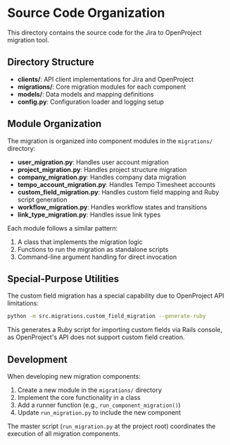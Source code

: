 # Source Code Organization

This directory contains the source code for the Jira to OpenProject migration tool.

## Directory Structure

- **clients/**: API client implementations for Jira and OpenProject
- **migrations/**: Core migration modules for each component
- **models/**: Data models and mapping definitions
- **config.py**: Configuration loader and logging setup

## Module Organization

The migration is organized into component modules in the `migrations/` directory:

- **user_migration.py**: Handles user account migration
- **project_migration.py**: Handles project structure migration
- **company_migration.py**: Handles company data migration
- **tempo_account_migration.py**: Handles Tempo Timesheet accounts
- **custom_field_migration.py**: Handles custom field mapping and Ruby script generation
- **workflow_migration.py**: Handles workflow states and transitions
- **link_type_migration.py**: Handles issue link types

Each module follows a similar pattern:
1. A class that implements the migration logic
2. Functions to run the migration as standalone scripts
3. Command-line argument handling for direct invocation

## Special-Purpose Utilities

The custom field migration has a special capability due to OpenProject API limitations:

```bash
python -m src.migrations.custom_field_migration --generate-ruby
```

This generates a Ruby script for importing custom fields via Rails console, as OpenProject's API does not support custom field creation.

## Development

When developing new migration components:

1. Create a new module in the `migrations/` directory
2. Implement the core functionality in a class
3. Add a runner function (e.g., `run_component_migration()`)
4. Update `run_migration.py` to include the new component

The master script (`run_migration.py` at the project root) coordinates the execution of all migration components.
